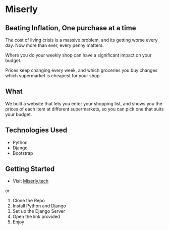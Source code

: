 # Miserly

## Beating Inflation, One purchase at a time

The cost of living crisis is a massive problem, and its getting worse every day. Now more than ever, every penny matters.

Where you do your weekly shop can have a significant impact on your budget.

Prices keep changing every week, and which groceries you buy changes which supermarket is cheapest for your shop.

## What

We built a website that lets you enter your shopping list, and shows you the prices of each item at different supermarkets, so you can pick one that suits your budget.

## Technologies Used

- Python
- Django
- Bootstrap

## Getting Started

- Visit [Miserly.tech](miserly.tech)

or

 1. Clone the Repo
 2. Install Python and Django
 3. Set up the Django Server
 4. Open the link provided
 5. Enjoy
 
